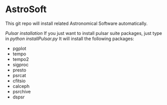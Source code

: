 # AstroSoft

This git repo will install related Astronomical Software automatically.

*Pulsar installation*
If you just want to install pulsar suite packages, just type in *python installPulsar.py*
It will install the following packages:
- pgplot
- tempo
- tempo2
- sigproc
- presto
- psrcat
- cfitsio
- calceph
- psrchive
- dspsr
